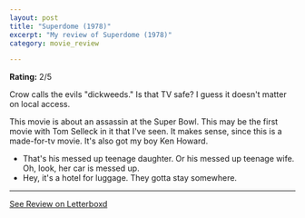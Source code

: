```yaml
---
layout: post
title: "Superdome (1978)"
excerpt: "My review of Superdome (1978)"
category: movie_review

---
```


**Rating:** 2/5

Crow calls the evils "dickweeds." Is that TV safe? I guess it doesn't matter on local access.

This movie is about an assassin at the Super Bowl. This may be the first movie with Tom Selleck in it that I've seen. It makes sense, since this is a made-for-tv movie. It's also got my boy Ken Howard.

* That's his messed up teenage daughter. Or his messed up teenage wife. Oh, look, her car is messed up.
* Hey, it's a hotel for luggage. They gotta stay somewhere.

<hr>

[See Review on Letterboxd](https://boxd.it/72wHA5)
